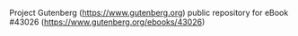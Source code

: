 Project Gutenberg (https://www.gutenberg.org) public repository for eBook #43026 (https://www.gutenberg.org/ebooks/43026)
